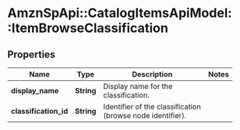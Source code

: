 # AmznSpApi::CatalogItemsApiModel::ItemBrowseClassification

## Properties
Name | Type | Description | Notes
------------ | ------------- | ------------- | -------------
**display_name** | **String** | Display name for the classification. | 
**classification_id** | **String** | Identifier of the classification (browse node identifier). | 

